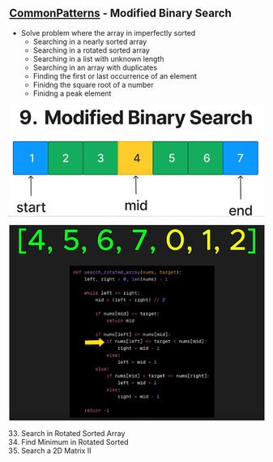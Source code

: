 ## [CommonPatterns](..//README.md#common-patterns) - Modified Binary Search
- Solve problem where the array in imperfectly sorted
    - Searching in a nearly sorted array
    - Searching in a rotated sorted array
    - Searching in a list with unknown length
    - Searching in an array with duplicates
    - Finding the first or last occurrence of an element
    - Finidng the square root of a number
    - Finidng a peak element

![image](../imgs/mbs-0.png)

![image](../imgs/mbs-1.png)

33. Search in Rotated Sorted Array
153. Find Minimum in Rotated Sorted
240. Search a 2D Matrix II

